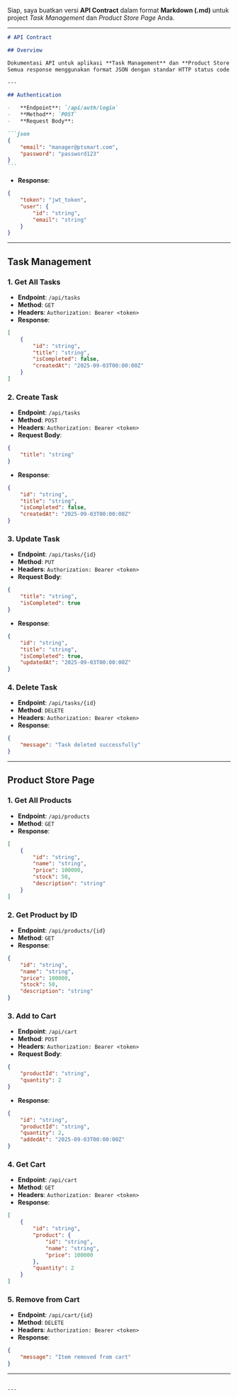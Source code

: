 Siap, saya buatkan versi **API Contract** dalam format **Markdown (.md)** untuk project _Task Management_ dan _Product Store Page_ Anda.

---

````markdown
# API Contract

## Overview

Dokumentasi API untuk aplikasi **Task Management** dan **Product Store Page**.  
Semua response menggunakan format JSON dengan standar HTTP status code.

---

## Authentication

-   **Endpoint**: `/api/auth/login`
-   **Method**: `POST`
-   **Request Body**:

```json
{
    "email": "manager@ptsmart.com",
    "password": "password123"
}
```
````

-   **Response**:

```json
{
    "token": "jwt_token",
    "user": {
        "id": "string",
        "email": "string"
    }
}
```

---

## Task Management

### 1. Get All Tasks

-   **Endpoint**: `/api/tasks`
-   **Method**: `GET`
-   **Headers**: `Authorization: Bearer <token>`
-   **Response**:

```json
[
    {
        "id": "string",
        "title": "string",
        "isCompleted": false,
        "createdAt": "2025-09-03T00:00:00Z"
    }
]
```

### 2. Create Task

-   **Endpoint**: `/api/tasks`
-   **Method**: `POST`
-   **Headers**: `Authorization: Bearer <token>`
-   **Request Body**:

```json
{
    "title": "string"
}
```

-   **Response**:

```json
{
    "id": "string",
    "title": "string",
    "isCompleted": false,
    "createdAt": "2025-09-03T00:00:00Z"
}
```

### 3. Update Task

-   **Endpoint**: `/api/tasks/{id}`
-   **Method**: `PUT`
-   **Headers**: `Authorization: Bearer <token>`
-   **Request Body**:

```json
{
    "title": "string",
    "isCompleted": true
}
```

-   **Response**:

```json
{
    "id": "string",
    "title": "string",
    "isCompleted": true,
    "updatedAt": "2025-09-03T00:00:00Z"
}
```

### 4. Delete Task

-   **Endpoint**: `/api/tasks/{id}`
-   **Method**: `DELETE`
-   **Headers**: `Authorization: Bearer <token>`
-   **Response**:

```json
{
    "message": "Task deleted successfully"
}
```

---

## Product Store Page

### 1. Get All Products

-   **Endpoint**: `/api/products`
-   **Method**: `GET`
-   **Response**:

```json
[
    {
        "id": "string",
        "name": "string",
        "price": 100000,
        "stock": 50,
        "description": "string"
    }
]
```

### 2. Get Product by ID

-   **Endpoint**: `/api/products/{id}`
-   **Method**: `GET`
-   **Response**:

```json
{
    "id": "string",
    "name": "string",
    "price": 100000,
    "stock": 50,
    "description": "string"
}
```

### 3. Add to Cart

-   **Endpoint**: `/api/cart`
-   **Method**: `POST`
-   **Headers**: `Authorization: Bearer <token>`
-   **Request Body**:

```json
{
    "productId": "string",
    "quantity": 2
}
```

-   **Response**:

```json
{
    "id": "string",
    "productId": "string",
    "quantity": 2,
    "addedAt": "2025-09-03T00:00:00Z"
}
```

### 4. Get Cart

-   **Endpoint**: `/api/cart`
-   **Method**: `GET`
-   **Headers**: `Authorization: Bearer <token>`
-   **Response**:

```json
[
    {
        "id": "string",
        "product": {
            "id": "string",
            "name": "string",
            "price": 100000
        },
        "quantity": 2
    }
]
```

### 5. Remove from Cart

-   **Endpoint**: `/api/cart/{id}`
-   **Method**: `DELETE`
-   **Headers**: `Authorization: Bearer <token>`
-   **Response**:

```json
{
    "message": "Item removed from cart"
}
```

---

```

---
```
